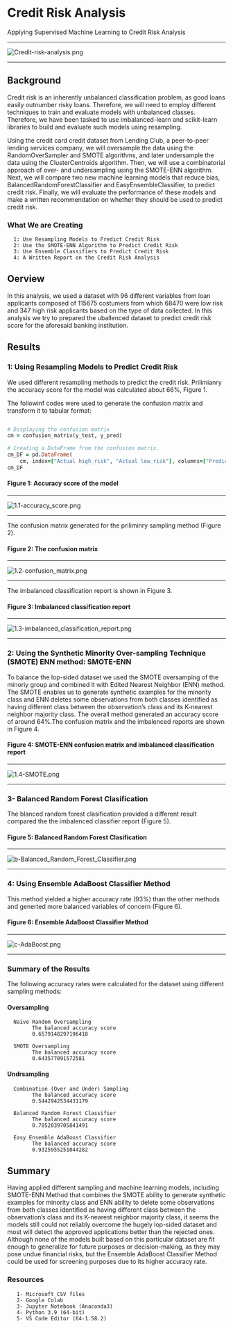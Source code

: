 # Credit Risk Analysis
Applying Supervised Machine Learning to Credit Risk Analysis

-------------------------
![Credit-risk-analysis.png](https://github.com/BHashemi2021/Credit_Risk_Analysis/blob/main/Resources/Images/Credit-risk-analysis.png)

-------------------------

## Background
Credit risk is an inherently unbalanced classification problem, as good loans easily outnumber risky loans. Therefore, we will need to employ different techniques to train and evaluate models with unbalanced classes. Therefore, we have been tasked to use imbalanced-learn and scikit-learn libraries to build and evaluate such models using resampling.

Using the credit card credit dataset from Lending Club, a peer-to-peer lending services company, we will oversample the data using the RandomOverSampler and SMOTE algorithms, and later undersample the data using the ClusterCentroids algorithm. Then, we will use a combinatorial approach of over- and undersampling using the SMOTE-ENN algorithm. Next, we will compare two new machine learning models that reduce bias, BalancedRandomForestClassifier and EasyEnsembleClassifier, to predict credit risk. Finally, we will evaluate the performance of these models and make a written recommendation on whether they should be used to predict credit risk.

### What We are Creating

      1: Use Resampling Models to Predict Credit Risk
      2: Use the SMOTE-ENN Algorithm to Predict Credit Risk
      3: Use Ensemble Classifiers to Predict Credit Risk
      4: A Written Report on the Credit Risk Analysis 


## Oerview

In this analysis, we used a dataset with 96 different variables from loan applicants composed of 115675 costumers from which 68470 were low risk and 347 high risk applicants based on the type of data collected. In this analysis we try to prepared the uballenced dataset to predict credit risk score for the aforesaid banking institution.

## Results 

### 1: Using Resampling Models to Predict Credit Risk

We used different resampling methods to predict the credit risk. Prilimianry the accuracy score for the model was calculated about 66%, Figure 1.


The followinf codes were used to generate  the confusion matrix and transform it to tabular format:


```ruby

# Displaying the confusion matrix
cm = confusion_matrix(y_test, y_pred)

# Creating a DataFrame from the confusion matrix.
cm_DF = pd.DataFrame(
    cm, index=["Actual high_risk", "Actual low_risk"], columns=["Predicted high_risk", "Predicted low_risk"])
cm_DF

```

#### Figure 1: Accuracy score of the model

---------------------------
![1.1-accuracy_score.png](https://github.com/BHashemi2021/Credit_Risk_Analysis/blob/main/Resources/Images/1.1-accuracy_score.png)

----------------------------


The confusion matrix generated for the priliminry sampling method (Figure 2).


#### Figure 2: The confusion matrix

---------------------------
![1.2-confusion_matrix.png](https://github.com/BHashemi2021/Credit_Risk_Analysis/blob/main/Resources/Images/1.2-confusion_matrix.png)

---------------------------

The imbalanced classification report is shown in Figure 3.


#### Figure 3: Imbalanced classification report

---------------------------
![1.3-imbalanced_classification_report.png](https://github.com/BHashemi2021/Credit_Risk_Analysis/blob/main/Resources/Images/1.3-imbalanced_classification_report.png)

---------------------------


### 2: Using the Synthetic Minority Over-sampling Technique (SMOTE) ENN method: SMOTE-ENN

To balance the lop-sided dataset we used the SMOTE oversamping of the minoriy group and combined it with Edited Nearest Neighbor (ENN) method. The SMOTE enables us to generate synthetic examples for the minority class and ENN deletes some observations from both classes identified as having different class between the observation’s class and its K-nearest neighbor majority class. The overall method generated an accuracy score of around 64%.The confusion matrix and the imbalenced reports are shown in Figure 4.


#### Figure 4: SMOTE-ENN confusion matrix and imbalanced classification report

---------------------------
![1.4-SMOTE.png](https://github.com/BHashemi2021/Credit_Risk_Analysis/blob/main/Resources/Images/1.4-SMOTE.png)

---------------------------

### 3- Balanced Random Forest Clasification

The blanced random forest clasification provided a different result compared the the imbalenced classifier report (Figure 5).


#### Figure 5: Balanced Random Forest Clasification


---------------------------
![b-Balanced_Random_Forest_Classifier.png](https://github.com/BHashemi2021/Credit_Risk_Analysis/blob/main/Resources/Images/b-Balanced_Random_Forest_Classifier.png)

---------------------------


### 4: Using Ensemble AdaBoost Classifier Method

This method yielded a higher accuracy rate (93%) than the other methods and generted more balanced variables of concern (Figure 6).


#### Figure 6: Ensemble AdaBoost Classifier Method

-------------------------------
![c-AdaBoost.png](https://github.com/BHashemi2021/Credit_Risk_Analysis/blob/main/Resources/Images/c-AdaBoost.png)

------------------------------------

### Summary of the Results

The following accuracy rates were calculated for the dataset using different sampling methods:

#### Oversampling
 
      Naive Random Oversampling
            The balanced accuracy score
            0.6579148297196418

      SMOTE Oversampling
            The balanced accuracy score
            0.643577091572581

#### Undrsampling

      Combination (Over and Under) Sampling
            The balanced accuracy score
            0.5442942534431179

      Balanced Random Forest Classifier
            The balanced accuracy score
            0.7852039705841491

      Easy Ensemble AdaBoost Classifier
            The balanced accuracy score
            0.9325955251044282
            

## Summary

Having applied different sampling and machine learning models, including SMOTE-ENN Method that combines the SMOTE ability to generate synthetic examples for minority class and ENN ability to delete some observations from both classes identified as having different class between the observation’s class and its K-nearest neighbor majority class, it seems the models still could not reliably overcome the hugely lop-sided dataset and most will detect the approved applications better than the rejected ones. Although none of the models built based on this particular dataset are fit enough to generalize for future purposes or decision-making, as they may pose undue financial risks, but the Ensemble AdaBoost Classifier Method could be used for screening purposes due to its higher accuracy rate.


 ### Resources

       1- Microsoft CSV files
       2- Google Colab
       3- Jupyter Notebook (Anaconda3)
       4- Python 3.9 (64-bit)
       5- VS Code Editor (64-1.58.2)




